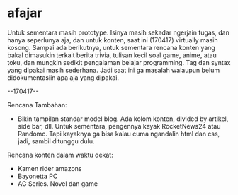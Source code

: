 # afajar

Untuk sementara masih prototype. Isinya masih sekadar ngerjain tugas, dan hanya seperlunya aja, dan untuk konten, saat ini (170417) virtually masih kosong.
Sampai ada berikutnya, untuk sementara rencana konten yang bakal dimasukin terkait berita trivia, tulisan kecil soal game, anime, atau toku, dan mungkin sedikit pengalaman belajar programming.
Tag dan syntax yang dipakai masih sederhana. Jadi saat ini ga masalah walaupun belum didokumentasiin apa aja yang dipakai.

--170417--

Rencana Tambahan:
 - Bikin tampilan standar model blog. Ada kolom konten, divided by artikel, side bar, dll. Untuk sementara, pengennya kayak RocketNews24 atau Randomc. Tapi kayaknya ga bisa kalau cuma ngandalin html dan css, jadi, sambil ditunggu dulu.
 
 
Rencana konten dalam waktu dekat:
 - Kamen rider amazons
 - Bayonetta PC
 - AC Series. Novel dan game
